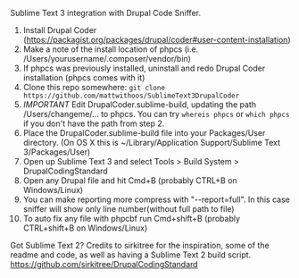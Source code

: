 Sublime Text 3 integration with Drupal Code Sniffer.

1. Install Drupal Coder (https://packagist.org/packages/drupal/coder#user-content-installation)
2. Make a note of the install location of phpcs (i.e. /Users/yourusername/.composer/vendor/bin)
 2. If phpcs was previously installed, uninstall and redo Drupal Coder installation (phpcs comes with it)
3. Clone this repo somewhere:
`git clone https://github.com/mattwithoos/SublimeText3DrupalCoder`
4. *IMPORTANT* Edit DrupalCoder.sublime-build, updating the path /Users/changeme/... to phpcs. You can try `whereis phpcs` or `which phpcs` if you don't have the path from step 2.
5. Place the DrupalCoder.sublime-build file into your Packages/User directory.
   (On OS X this is ~/Library/Application Support/Sublime Text 3/Packages/User)
6. Open up Sublime Text 3 and select Tools > Build System > DrupalCodingStandard
7. Open any Drupal file and hit Cmd+B (probably CTRL+B on Windows/Linux)
8. You can make reporting more compress with "--report=full". In this case sniffer will show only line number(without full path to file)
9. To auto fix any file with phpcbf run Cmd+shift+B (probably CTRL+shift+B on Windows/Linux)

Got Sublime Text 2? Credits to sirkitree for the inspiration, some of the readme and code, as well as having a Sublime Text 2 build script. https://github.com/sirkitree/DrupalCodingStandard
